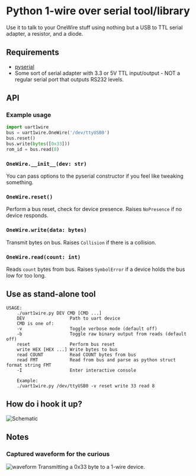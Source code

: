 # Python 1-wire over serial tool/library
Use it to talk to your OneWire stuff using nothing but a USB to TTL serial adapter, a resistor, and a diode.

## Requirements
* [pyserial](https://pypi.org/project/pyserial/)
* Some sort of serial adapter with 3.3 or 5V TTL input/output - NOT a regular serial port that outputs RS232 levels.

## API
### Example usage
```python
import uart1wire
bus = uart1wire.OneWire('/dev/ttyUSB0')
bus.reset()
bus.write(bytes([0x33]))
rom_id = bus.read(8)
```

### `OneWire.__init__(dev: str)`
You can pass options to the pyserial constructor if you feel like tweaking something. 

### `OneWire.reset()`
Perform a bus reset, check for device presence. Raises `NoPresence` if no device responds.

### `OneWire.write(data: bytes)`
Transmit bytes on bus. Raises `Collision` if there is a collision.

### `OneWire.read(count: int)`
Reads `count` bytes from bus. Raises `SymbolError` if a device holds the bus low for too long.

## Use as stand-alone tool
```
USAGE:
    ./uart1wire.py DEV CMD [CMD ...]
    DEV                 Path to uart device
    CMD is one of:
    -v                  Toggle verbose mode (default off)
    -b                  Toggle raw binary output from reads (default off)
    reset               Perform bus reset
    write HEX [HEX ...] Write bytes to bus
    read COUNT          Read COUNT bytes from bus
    read FMT            Read from bus and parse as python struct format string FMT
    -I                  Enter interactive console

    Example:
    ./uart1wire.py /dev/ttyUSB0 -v reset write 33 read 8
```

## How do i hook it up?
![Schematic](https://github.com/user-attachments/assets/cdd006d3-66b1-4124-bb5e-5c24d50b9938)

## Notes
### Captured waveform for the curious
![waveform](https://github.com/user-attachments/assets/4f637ada-3d7d-480b-958b-346bf0def793)
Transmitting a 0x33 byte to a 1-wire device.
